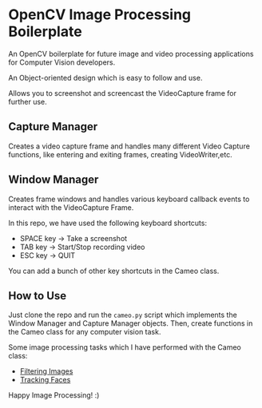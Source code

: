 # OpenCV Image Processing Boilerplate

An OpenCV boilerplate for future image and video processing applications for Computer Vision developers.

An Object-oriented design which is easy to follow and use.

Allows you to screenshot and screencast the VideoCapture frame for further use.

## Capture Manager

Creates a video capture frame and handles many different Video Capture functions, like entering and exiting frames, creating VideoWriter,etc.

## Window Manager

Creates frame windows and handles various keyboard callback events to interact with the VideoCapture Frame.

In this repo, we have used the following keyboard shortcuts:
- SPACE key -> Take a screenshot
- TAB key   -> Start/Stop recording video
- ESC key   -> QUIT

You can add a bunch of other key shortcuts in the Cameo class.

## How to Use

Just clone the repo and run the <code>cameo.py</code> script which implements the Window Manager and Capture Manager objects. 
Then, create functions in the Cameo class for any computer vision task.

Some image processing tasks which I have performed with the Cameo class:

- [Filtering Images](https://www.github.com/prateek-ml/photo-film-filters "Emulating Photo Film Filters by Prateek Bhardwaj")
- [Tracking Faces](https://www.github.com/prateek-ml/face-tracker-and-swapper "Face Detector and Swapper by Prateek Bhardwaj")

Happy Image Processing! :)

